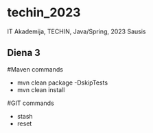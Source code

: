 # techin_2023
IT Akademija, TECHIN, Java/Spring, 2023 Sausis


## Diena 3




#Maven commands
- mvn clean package -DskipTests
- mvn clean install


#GIT commands
- stash
- reset
